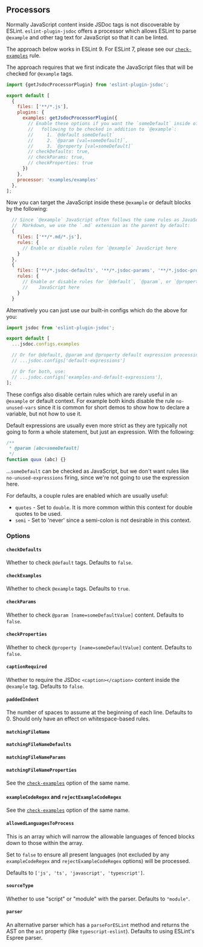 <a name="user-content-processors"></a>
<a name="processors"></a>
## Processors

Normally JavaScript content inside JSDoc tags is not discoverable by ESLint.
`eslint-plugin-jsdoc` offers a processor which allows ESLint to parse `@example`
and other tag text for JavaScript so that it can be linted.

The approach below works in ESLint 9. For ESLint 7, please see our [`check-examples`](./rules/check-examples.md#readme) rule.

The approach requires that we first indicate the JavaScript files that will be checked for `@example` tags.

```js
import {getJsdocProcessorPlugin} from 'eslint-plugin-jsdoc';

export default [
  {
    files: ['**/*.js'],
    plugins: {
      examples: getJsdocProcessorPlugin({
        // Enable these options if you want the `someDefault` inside of the
        //   following to be checked in addition to `@example`:
        //     1. `@default someDefault`
        //     2. `@param [val=someDefault]`,
        //     3. `@property [val=someDefault]`
        // checkDefaults: true,
        // checkParams: true,
        // checkProperties: true
      })
    },
    processor: 'examples/examples'
  },
];
```

Now you can target the JavaScript inside these `@example` or default blocks
by the following:

```js
  // Since `@example` JavaScript often follows the same rules as JavaScript in
  //  Markdown, we use the `.md` extension as the parent by default:
  {
    files: ['**/*.md/*.js'],
    rules: {
      // Enable or disable rules for `@example` JavaScript here
    }
  },
  {
    files: ['**/*.jsdoc-defaults', '**/*.jsdoc-params', '**/*.jsdoc-properties'],
    rules: {
      // Enable or disable rules for `@default`, `@param`, or `@property`
      //    JavaScript here
    }
  }
```

Alternatively you can just use our built-in configs which do the above for you:

```js
import jsdoc from 'eslint-plugin-jsdoc';

export default [
  ...jsdoc.configs.examples

  // Or for @default, @param and @property default expression processing
  // ...jsdoc.configs['default-expressions']

  // Or for both, use:
  // ...jsdoc.configs['examples-and-default-expressions'],
];
```

These configs also disable certain rules which are rarely useful in an
`@example` or default context. For example both kinds disable the rule
`no-unused-vars` since it is common for short demos to show how to declare
a variable, but not how to use it.

Default expressions are usually even more strict as they are typically not
going to form a whole statement, but just an expression. With the following:

```js
/**
 * @param [abc=someDefault]
 */
function quux (abc) {}
```

...`someDefault` can be checked as JavaScript, but we don't want rules like
`no-unused-expressions` firing, since we're not going to use the expression
here.

For defaults, a couple rules are enabled which are usually useful:

- `quotes` - Set to `double`. It is more common within this
  context for double quotes to be used.
- `semi` - Set to 'never' since a semi-colon is not desirable in this context.

<a name="user-content-processors-options"></a>
<a name="processors-options"></a>
### Options

<a name="user-content-processors-options-checkdefaults"></a>
<a name="processors-options-checkdefaults"></a>
#### <code>checkDefaults</code>

Whether to check `@default` tags. Defaults to `false`.

<a name="user-content-processors-options-checkexamples"></a>
<a name="processors-options-checkexamples"></a>
#### <code>checkExamples</code>

Whether to check `@example` tags. Defaults to `true`.

<a name="user-content-processors-options-checkparams"></a>
<a name="processors-options-checkparams"></a>
#### <code>checkParams</code>

Whether to check `@param [name=someDefaultValue]` content. Defaults to `false`.

<a name="user-content-processors-options-checkproperties"></a>
<a name="processors-options-checkproperties"></a>
#### <code>checkProperties</code>

Whether to check `@property [name=someDefaultValue]` content. Defaults to `false`.

<a name="user-content-processors-options-captionrequired"></a>
<a name="processors-options-captionrequired"></a>
#### <code>captionRequired</code>

Whether to require the JSDoc `<caption></caption>` content inside the `@example`
tag. Defaults to `false`.

<a name="user-content-processors-options-paddedindent"></a>
<a name="processors-options-paddedindent"></a>
#### <code>paddedIndent</code>

The number of spaces to assume at the beginning of each line. Defaults to 0. Should
only have an effect on whitespace-based rules.

<a name="user-content-processors-options-matchingfilename"></a>
<a name="processors-options-matchingfilename"></a>
#### <code>matchingFileName</code>
<a name="user-content-processors-options-matchingfilenamedefaults"></a>
<a name="processors-options-matchingfilenamedefaults"></a>
#### <code>matchingFileNameDefaults</code>
<a name="user-content-processors-options-matchingfilenameparams"></a>
<a name="processors-options-matchingfilenameparams"></a>
#### <code>matchingFileNameParams</code>
<a name="user-content-processors-options-matchingfilenameproperties"></a>
<a name="processors-options-matchingfilenameproperties"></a>
#### <code>matchingFileNameProperties</code>

See the [`check-examples`](./rules/check-examples.md#readme) option of the
same name.

<a name="user-content-processors-options-examplecoderegex-and-rejectexamplecoderegex"></a>
<a name="processors-options-examplecoderegex-and-rejectexamplecoderegex"></a>
#### <code>exampleCodeRegex</code> and <code>rejectExampleCodeRegex</code>

See the [`check-examples`](./rules/check-examples.md#readme) option of the
same name.

<a name="user-content-processors-options-allowedlanguagestoprocess"></a>
<a name="processors-options-allowedlanguagestoprocess"></a>
#### <code>allowedLanguagesToProcess</code>

This is an array which will narrow the allowable languages of fenced blocks
down to those within the array.

Set to `false` to ensure all present languages (not excluded by
any `exampleCodeRegex` and `rejectExampleCodeRegex` options) will be processed.

Defaults to `['js', 'ts', 'javascript', 'typescript']`.

<a name="user-content-processors-options-sourcetype"></a>
<a name="processors-options-sourcetype"></a>
#### <code>sourceType</code>

Whether to use "script" or "module" with the parser. Defaults to `"module"`.

<a name="user-content-processors-options-parser"></a>
<a name="processors-options-parser"></a>
#### <code>parser</code>

An alternative parser which has a `parseForESLint` method and returns the AST
on the `ast` property (like `typescript-eslint`). Defaults to using ESLint's
Espree parser.
